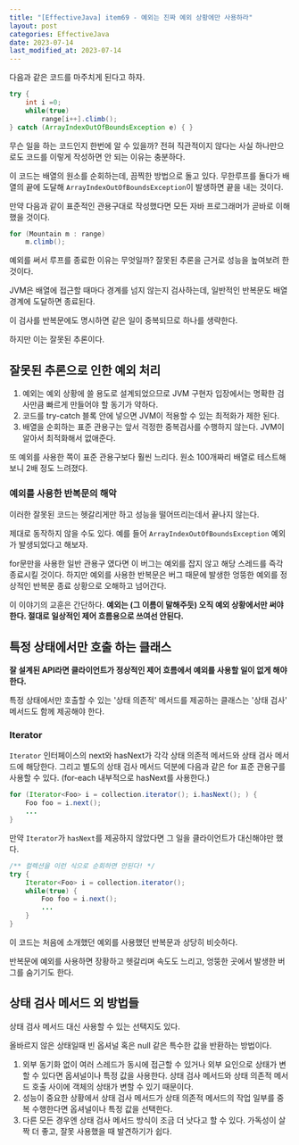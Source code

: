 ```yaml
---
title: "[EffectiveJava] item69 - 예외는 진짜 예외 상황에만 사용하라"
layout: post
categories: EffectiveJava
date: 2023-07-14
last_modified_at: 2023-07-14
---
```


다음과 같은 코드를 마주치게 된다고 하자.

```java
try {
    int i =0;
    while(true)
        range[i++].climb();
} catch (ArrayIndexOutOfBoundsException e) { }
```

무슨 일을 하는 코드인지 한번에 알 수 있을까? 전혀 직관적이지 않다는 사실 하나만으로도 코드를 이렇게 작성하면 안 되는 이유는 충분하다.

이 코드는 배열의 원소를 순회하는데, 끔찍한 방법으로 돌고 있다. 무한루프를 돌다가 배열의 끝에 도달해 `ArrayIndexOutOfBoundsException`이 발생하면 끝을 내는 것이다.

만약 다음과 같이 표준적인 관용구대로 작성했다면 모든 자바 프로그래머가 곧바로 이해했을 것이다.

```java
for (Mountain m : range)
    m.climb();
```

예외를 써서 루프를 종료한 이유는 무엇일까? 잘못된 추론을 근거로 성능을 높여보려 한 것이다.

JVM은 배열에 접근할 때마다 경계를 넘지 않는지 검사하는데, 일반적인 반복문도 배열 경계에 도달하면 종료된다.

이 검사를 반복문에도 명시하면 같은 일이 중복되므로 하나를 생략한다.

하지만 이는 잘못된 추론이다.


## 잘못된 추론으로 인한 예외 처리

1. 예외는 예외 상황에 쓸 용도로 설계되었으므로 JVM 구현자 입장에서는 명확한 검사만큼 빠르게 만들어야 할 동기가 약하다.
2. 코드를 try-catch 블록 안에 넣으면 JVM이 적용할 수 있는 최적화가 제한 된다.
3. 배열을 순회하는 표준 관용구는 앞서 걱정한 중복검사를 수행하지 않는다. JVM이 알아서 최적화해서 없애준다.

또 예외를 사용한 쪽이 표준 관용구보다 훨씬 느리다. 원소 100개짜리 배열로 테스트해보니 2배 정도 느려졌다.


### 예외를 사용한 반복문의 해악

이러한 잘못된 코드는 헷갈리게만 하고 성능을 떨어뜨리는데서 끝나지 않는다.

제대로 동작하지 않을 수도 있다. 예를 들어 `ArrayIndexOutOfBoundsException` 예외가 발생되었다고 해보자.

for문만을 사용한 일반 관용구 였다면 이 버그는 예외를 잡지 않고 해당 스레드를 즉각 종료시킬 것이다. 하지만 예외를 사용한 반복문은 버그 때문에 발생한 엉뚱한 예외를 정상적인 반복문 종료 상황으로 오해하고 넘어간다.

이 이야기의 교훈은 간단하다. **예외는 (그 이름이 말해주듯) 오직 예외 상황에서만 써야 한다. 절대로 일상적인 제어 흐름용으로 쓰여선 안된다.**


## 특정 상태에서만 호출 하는 클래스

**잘 설계된 API라면 클라이언트가 정상적인 제어 흐름에서 예외를 사용할 일이 없게 해야 한다.**

특정 상태에서만 호출할 수 있는 '상태 의존적' 메서드를 제공하는 클래스는 '상태 검사' 메서드도 함께 제공해야 한다.


### Iterator

`Iterator` 인터페이스의 next와 hasNext가 각각 상태 의존적 메서드와 상태 검사 메서드에 해당한다. 그리고 별도의 상태 검사 메서드 덕분에 다음과 같은 for 표준 관용구를 사용할 수 있다. (for-each 내부적으로 hasNext를 사용한다.)

```java
for (Iterator<Foo> i = collection.iterator(); i.hasNext(); ) {
    Foo foo = i.next();
    ...
}
```

만약 `Iterator`가 `hasNext`를 제공하지 않았다면 그 일을 클라이언트가 대신해야만 했다.

```java
/** 컬렉션을 이런 식으로 순회하면 안된다! */
try {
    Iterator<Foo> i = collection.iterator();
    while(true) {
        Foo foo = i.next();
        ...
    }
}
```

이 코드는 처음에 소개했던 예외를 사용했던 반복문과 상당히 비슷하다.

반복문에 예외를 사용하면 장황하고 헷갈리며 속도도 느리고, 엉뚱한 곳에서 발생한 버그를 숨기기도 한다.


## 상태 검사 메서드 외 방법들

상태 검사 메서드 대신 사용할 수 있는 선택지도 있다.

올바르지 않은 상태일때 빈 옵셔널 혹은 null 같은 특수한 값을 반환하는 방법이다.

1. 외부 동기화 없이 여러 스레드가 동시에 접근할 수 있거나 외부 요인으로 상태가 변할 수 있다면 옵셔널이나 특정 값을 사용한다. 상태 검사 메서드와 상태 의존적 메서드 호출 사이에 객체의 상태가 변할 수 있기 때문이다.
2. 성능이 중요한 상황에서 상태 검사 메서드가 상태 의존적 메서드의 작업 일부를 중복 수행한다면 옵셔널이나 특정 값을 선택한다.
3. 다른 모든 경우엔 상태 검사 메서드 방식이 조금 더 낫다고 할 수 있다. 가독성이 살짝 더 좋고, 잘못 사용했을 때 발견하기가 쉽다.

